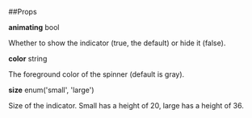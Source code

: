 ##Props 

**animating** bool 

Whether to show the indicator (true, the default) or hide it (false).

**color** string 

The foreground color of the spinner (default is gray).

**size** enum('small', 'large') 

Size of the indicator. Small has a height of 20, large has a height of 36.